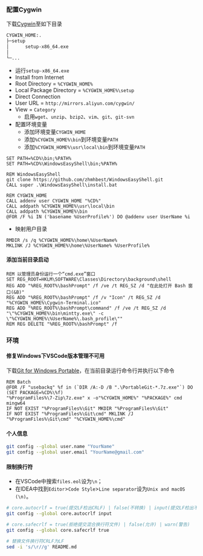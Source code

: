<!-- ### Download
	- [Download Git](https://git-scm.com/downloads/)
	- [Download SourceTree](https://www.sourcetreeapp.com/)
-->

### 配置Cygwin

下载[Cygwin](https://cygwin.com/install.html)至如下目录

```txt
CYGWIN_HOME:.
├─setup
│      setup-x86_64.exe
│
└─...
```

- 运行`setup-x86_64.exe`
- Install from Internet
- Root Directory = `%CYGWIN_HOME%`
- Local Package Directory = `%CYGWIN_HOME%\setup`
- Direct Connection
- User URL = `http://mirrors.aliyun.com/cygwin/`
- View = `Category`
  - 启用`wget`、`unzip`、`bzip2`、`vim`、`git`、`git-svn`
- 配置环境变量
  - 添加环境变量`CYGWIN_HOME`
  - 添加`%CYGWIN_HOME%\bin`到环境变量`PATH`
  - 添加`%CYGWIN_HOME%\usr\local\bin`到环境变量`PATH`

```batch
SET PATH=%CD%\bin;%PATH%
SET PATH=%CD%\WindowsEasyShell\bin;%PATH%

REM WindowsEasyShell
git clone https://github.com/zhmhbest/WindowsEasyShell.git
CALL super .\WindowsEasyShell\install.bat

REM CYGWIN_HOME
CALL addenv user CYGWIN_HOME "%CD%"
CALL addpath %CYGWIN_HOME%\usr\local\bin
CALL addpath %CYGWIN_HOME%\bin
@FOR /F %i IN ('basename %UserProfile%') DO @addenv user UserName %i
```

- 映射用户目录

```batch
RMDIR /s /q %CYGWIN_HOME%\home\%UserName%
MKLINK /J %CYGWIN_HOME%\home\%UserName% %UserProfile%
```

#### 添加当前目录启动

```batch
REM 以管理员身份运行一个“cmd.exe”窗口
SET REG_ROOT=HKLM\SOFTWARE\Classes\Directory\background\shell
REG ADD "%REG_ROOT%\bashPrompt" /f /ve /t REG_SZ /d "在此处打开 Bash 窗口(&B)"
REG ADD "%REG_ROOT%\bashPrompt" /f /v "Icon" /t REG_SZ /d "%CYGWIN_HOME%\Cygwin-Terminal.ico"
REG ADD "%REG_ROOT%\bashPrompt\command" /f /ve /t REG_SZ /d "\"%CYGWIN_HOME%\bin\mintty.exe\" -c \"%CYGWIN_HOME%\%UserName%\.bash_profile\""
REM REG DELETE "%REG_ROOT%\bashPrompt" /f
```

<!--
#### 添加包管理器

```bash
# 右键“在此处打开 Bash 窗口(B)”
dumpDir=/tmp/dump$RANDOM; mkdir ${dumpDir}; pushd ${dumpDir}
wget https://github.com/transcode-open/apt-cyg/archive/master.zip
unzip master.zip; mv './apt-cyg-master/apt-cyg' '/bin/apt-get'
popd; rm -rf ${dumpDir}
apt-get list
```
-->

### 环境

#### 修复Windows下VSCode版本管理不可用

下载[Git for Windows Portable](https://git-scm.com/download/win)，在当前目录运行命令行并执行以下命令

```batch
REM Batch
@FOR /F "usebackq" %f in (`DIR /A:-D /B ".\PortableGit-*.7z.exe"`) DO (SET PACKAGE=%CD%\%f)
"%ProgramFiles%\7-Zip\7z.exe" x -o"%CYGWIN_HOME%" "%PACKAGE%" cmd mingw64
IF NOT EXIST "%ProgramFiles%\Git" MKDIR "%ProgramFiles%\Git"
IF NOT EXIST "%ProgramFiles%\Git\cmd" MKLINK /J "%ProgramFiles%\Git\cmd" "%CYGWIN_HOME%\cmd"
```

#### 个人信息

```bash
git config --global user.name "YourName"
git config --global user.email "YourName@gmail.com"
```

#### 限制换行符

- 在VSCode中搜索`files.eol`设为`\n`；
- 在IDEA中找到`Editor`>`Code Style`>`Line separator`设为`Unix and macOS (\n)`。

```bash
# core.autocrlf = true(提交LF检出CRLF) | false(不转换) | input(提交LF检出不转换)
git config --global core.autocrlf input

# core.safecrlf = true(拒绝提交混合换行符文件) | false(允许) | warn(警告)
git config --global core.safecrlf true
```

```bash
# 替换文件换行符CRLF为LF
sed -i 's/\r//g' README.md
```

<!--
git config --global user.name zhmhbest
git config --global user.email zhmhbest@gmail.com
git config --global core.autocrlf false
git config --global core.safecrlf true
-->
